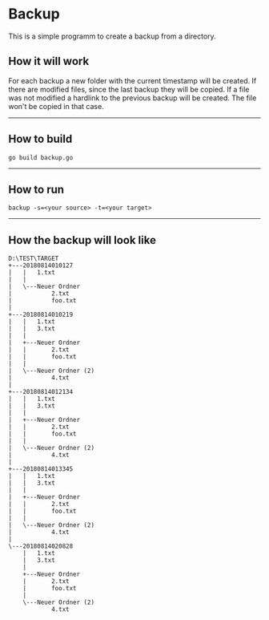 # Backup
This is a simple programm to create a backup from a directory.

## How it will work
For each backup a new folder with the current timestamp will be created. If there are modified files, since the last backup they will be copied. If a file was not modified a hardlink to the previous backup will be created. The file won't be copied in that case.

---

## How to build
```
go build backup.go
```

---

## How to run
```
backup -s=<your source> -t=<your target>
```
---

## How the backup will look like
```
D:\TEST\TARGET
+---20180814010127
|   |   1.txt
|   |
|   \---Neuer Ordner
|           2.txt
|           foo.txt
|
+---20180814010219
|   |   1.txt
|   |   3.txt
|   |
|   +---Neuer Ordner
|   |       2.txt
|   |       foo.txt
|   |
|   \---Neuer Ordner (2)
|           4.txt
|
+---20180814012134
|   |   1.txt
|   |   3.txt
|   |
|   +---Neuer Ordner
|   |       2.txt
|   |       foo.txt
|   |
|   \---Neuer Ordner (2)
|           4.txt
|
+---20180814013345
|   |   1.txt
|   |   3.txt
|   |
|   +---Neuer Ordner
|   |       2.txt
|   |       foo.txt
|   |
|   \---Neuer Ordner (2)
|           4.txt
|
\---20180814020828
    |   1.txt
    |   3.txt
    |
    +---Neuer Ordner
    |       2.txt
    |       foo.txt
    |
    \---Neuer Ordner (2)
            4.txt
```